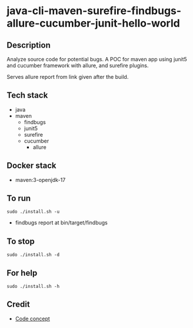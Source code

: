 # java-cli-maven-surefire-findbugs-allure-cucumber-junit-hello-world

## Description
Analyze source code for potential bugs.
A POC for maven app using junit5
and cucumber framework with
allure, and surefire plugins.

Serves allure report from link given
after the build.

## Tech stack
- java
- maven
	- findbugs
  - junit5
  - surefire
  - cucumber
	- allure

## Docker stack
- maven:3-openjdk-17

## To run
`sudo ./install.sh -u`
- findbugs report at bin/target/findbugs

## To stop
`sudo ./install.sh -d`

## For help
`sudo ./install.sh -h`

## Credit
- [Code concept](https://stackoverflow.com/questions/67847818/maven-junit-5-cucumber-not-running-tests)
